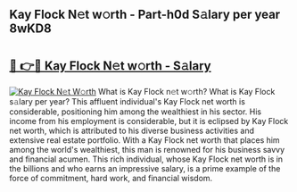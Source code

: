 ## Kay Flock N𝚎t w𝚘rth - Part-h0d S𝚊lary per year 8wKD8

# <h2><a href="http://gc3nw1.nevu.top/?p=Kay+Flock">🔗 👉🔴 Kay Flock N𝚎t w𝚘rth - S𝚊lary</a></h2>

[![Kay Flock N𝚎t W𝚘rth](https://i.imgur.com/Oavwk0R.jpeg)](http://gc3nw1.nevu.top/?p=Kay+Flock)
What is Kay Flock n𝚎t w𝚘rth? What is Kay Flock s𝚊lary per year?
This affluent individual's Kay Flock net worth is considerable, positioning him among the wealthiest in his sector. His income from his employment is considerable, but it is eclipsed by Kay Flock net worth, which is attributed to his diverse business activities and extensive real estate portfolio. With a Kay Flock net worth that places him among the world's wealthiest, this man is renowned for his business savvy and financial acumen. This rich individual, whose Kay Flock net worth is in the billions and who earns an impressive salary, is a prime example of the force of commitment, hard work, and financial wisdom.
